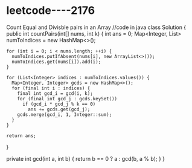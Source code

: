 # leetcode----2176
Count Equal and Divisble pairs in an Array
//code in java
class Solution {
  public int countPairs(int[] nums, int k) {
    int ans = 0;
    Map<Integer, List<Integer>> numToIndices = new HashMap<>();

    for (int i = 0; i < nums.length; ++i) {
      numToIndices.putIfAbsent(nums[i], new ArrayList<>());
      numToIndices.get(nums[i]).add(i);
    }

    for (List<Integer> indices : numToIndices.values()) {
      Map<Integer, Integer> gcds = new HashMap<>();
      for (final int i : indices) {
        final int gcd_i = gcd(i, k);
        for (final int gcd_j : gcds.keySet())
          if (gcd_i * gcd_j % k == 0)
            ans += gcds.get(gcd_j);
        gcds.merge(gcd_i, 1, Integer::sum);
      }
    }

    return ans;
  }

  private int gcd(int a, int b) {
    return b == 0 ? a : gcd(b, a % b);
  }
}

